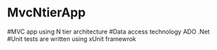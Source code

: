 # MvcNtierApp

#MVC app using N tier architecture
#Data access technology ADO .Net
#Unit tests are written using xUnit framewrok
